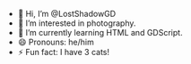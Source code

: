 - 👋 Hi, I’m @LostShadowGD
- 👀 I’m interested in photography.
- 🌱 I’m currently learning HTML and GDScript.
- 😄 Pronouns: he/him
- ⚡ Fun fact: I have 3 cats!

<!---
LostShadowGD/LostShadowGD is a ✨ special ✨ repository because its `README.md` (this file) appears on your GitHub profile.
You can click the Preview link to take a look at your changes.
--->
